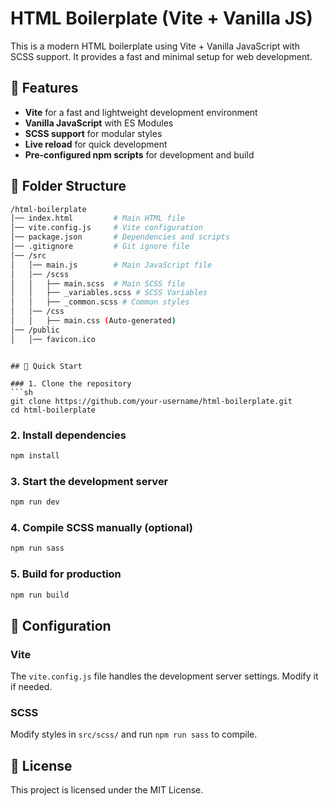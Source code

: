 # HTML Boilerplate (Vite + Vanilla JS)

This is a modern HTML boilerplate using Vite + Vanilla JavaScript with SCSS support. It provides a fast and minimal setup for web development.

## 📌 Features
- **Vite** for a fast and lightweight development environment
- **Vanilla JavaScript** with ES Modules
- **SCSS support** for modular styles
- **Live reload** for quick development
- **Pre-configured npm scripts** for development and build

## 📂 Folder Structure
```sh
/html-boilerplate
│── index.html         # Main HTML file
│── vite.config.js     # Vite configuration
│── package.json       # Dependencies and scripts
│── .gitignore         # Git ignore file
│── /src
│   │── main.js        # Main JavaScript file
│   │── /scss
│   │   ├── main.scss  # Main SCSS file
│   │   ├── _variables.scss # SCSS Variables
│   │   ├── _common.scss # Common styles
│   │── /css
│   │   ├── main.css (Auto-generated)
│── /public
│   │── favicon.ico
```
```

## 🚀 Quick Start

### 1. Clone the repository
```sh
git clone https://github.com/your-username/html-boilerplate.git
cd html-boilerplate
```

### 2. Install dependencies
```sh
npm install
```

### 3. Start the development server
```sh
npm run dev
```

### 4. Compile SCSS manually (optional)
```sh
npm run sass
```

### 5. Build for production
```sh
npm run build
```

## 🔧 Configuration

### Vite
The `vite.config.js` file handles the development server settings. Modify it if needed.

### SCSS
Modify styles in `src/scss/` and run `npm run sass` to compile.

## 📜 License

This project is licensed under the MIT License.